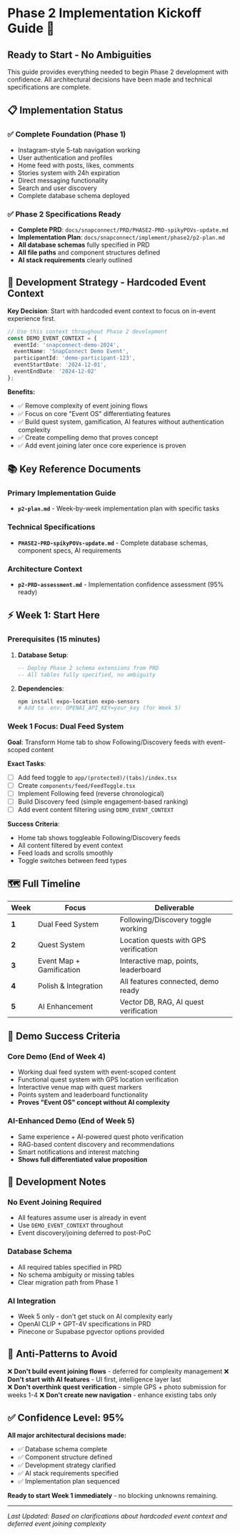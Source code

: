 # Phase 2 Implementation Kickoff Guide 🚀

## **Ready to Start - No Ambiguities**

This guide provides everything needed to begin Phase 2 development with confidence. All architectural decisions have been made and technical specifications are complete.

## **📋 Implementation Status**

### ✅ **Complete Foundation (Phase 1)**
- Instagram-style 5-tab navigation working
- User authentication and profiles  
- Home feed with posts, likes, comments
- Stories system with 24h expiration
- Direct messaging functionality
- Search and user discovery
- Complete database schema deployed

### ✅ **Phase 2 Specifications Ready**
- **Complete PRD**: `docs/snapconnect/PRD/PHASE2-PRD-spikyPOVs-update.md`
- **Implementation Plan**: `docs/snapconnect/implement/phase2/p2-plan.md`
- **All database schemas** fully specified in PRD
- **All file paths** and component structures defined
- **AI stack requirements** clearly outlined

## **🎯 Development Strategy - Hardcoded Event Context**

**Key Decision**: Start with hardcoded event context to focus on in-event experience first.

```typescript
// Use this context throughout Phase 2 development
const DEMO_EVENT_CONTEXT = {
  eventId: 'snapconnect-demo-2024',
  eventName: 'SnapConnect Demo Event', 
  participantId: 'demo-participant-123',
  eventStartDate: '2024-12-01',
  eventEndDate: '2024-12-02'
};
```

**Benefits:**
- ✅ Remove complexity of event joining flows
- ✅ Focus on core "Event OS" differentiating features
- ✅ Build quest system, gamification, AI features without authentication complexity
- ✅ Create compelling demo that proves concept
- ✅ Add event joining later once core experience is proven

## **📚 Key Reference Documents**

### **Primary Implementation Guide**
- **`p2-plan.md`** - Week-by-week implementation plan with specific tasks

### **Technical Specifications**  
- **`PHASE2-PRD-spikyPOVs-update.md`** - Complete database schemas, component specs, AI requirements

### **Architecture Context**
- **`p2-PRD-assessment.md`** - Implementation confidence assessment (95% ready)

## **⚡ Week 1: Start Here**

### **Prerequisites (15 minutes)**
1. **Database Setup**:
   ```sql
   -- Deploy Phase 2 schema extensions from PRD
   -- All tables fully specified, no ambiguity
   ```

2. **Dependencies**:
   ```bash
   npm install expo-location expo-sensors
   # Add to .env: OPENAI_API_KEY=your_key (for Week 5)
   ```

### **Week 1 Focus: Dual Feed System**
**Goal**: Transform Home tab to show Following/Discovery feeds with event-scoped content

**Exact Tasks**:
- [ ] Add feed toggle to `app/(protected)/(tabs)/index.tsx`
- [ ] Create `components/feed/FeedToggle.tsx` 
- [ ] Implement Following feed (reverse chronological)
- [ ] Build Discovery feed (simple engagement-based ranking)
- [ ] Add event content filtering using `DEMO_EVENT_CONTEXT`

**Success Criteria**:
- Home tab shows toggleable Following/Discovery feeds
- All content filtered by event context
- Feed loads and scrolls smoothly
- Toggle switches between feed types

## **🗺️ Full Timeline**

| Week | Focus | Deliverable |
|------|-------|-------------|
| **1** | Dual Feed System | Following/Discovery toggle working |
| **2** | Quest System | Location quests with GPS verification |
| **3** | Event Map + Gamification | Interactive map, points, leaderboard |
| **4** | Polish & Integration | All features connected, demo ready |
| **5** | AI Enhancement | Vector DB, RAG, AI quest verification |

## **🎯 Demo Success Criteria**

### **Core Demo (End of Week 4)**
- Working dual feed system with event-scoped content
- Functional quest system with GPS location verification  
- Interactive venue map with quest markers
- Points system and leaderboard functionality
- **Proves "Event OS" concept without AI complexity**

### **AI-Enhanced Demo (End of Week 5)**  
- Same experience + AI-powered quest photo verification
- RAG-based content discovery and recommendations
- Smart notifications and interest matching
- **Shows full differentiated value proposition**

## **🔧 Development Notes**

### **No Event Joining Required**
- All features assume user is already in event
- Use `DEMO_EVENT_CONTEXT` throughout
- Event discovery/joining deferred to post-PoC

### **Database Schema**
- All required tables specified in PRD
- No schema ambiguity or missing tables
- Clear migration path from Phase 1

### **AI Integration** 
- Week 5 only - don't get stuck on AI complexity early
- OpenAI CLIP + GPT-4V specifications in PRD
- Pinecone or Supabase pgvector options provided

## **🚨 Anti-Patterns to Avoid**

❌ **Don't build event joining flows** - deferred for complexity management
❌ **Don't start with AI features** - UI first, intelligence layer last  
❌ **Don't overthink quest verification** - simple GPS + photo submission for weeks 1-4
❌ **Don't create new navigation** - enhance existing tabs only

## **✅ Confidence Level: 95%**

**All major architectural decisions made:**
- ✅ Database schema complete
- ✅ Component structure defined  
- ✅ Development strategy clarified
- ✅ AI stack requirements specified
- ✅ Implementation plan sequenced

**Ready to start Week 1 immediately** - no blocking unknowns remaining.

---

*Last Updated: Based on clarifications about hardcoded event context and deferred event joining complexity* 